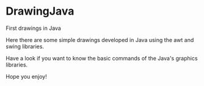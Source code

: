 # DrawingJava
First drawings in Java


Here there are some simple drawings developed in Java using the awt and swing libraries.

Have a look if you want to know the basic commands of the Java's graphics libraries.

Hope you enjoy!
